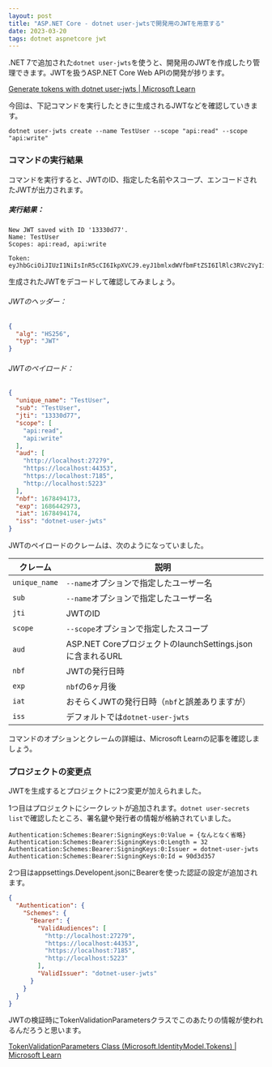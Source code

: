 ```yaml
---
layout: post
title: "ASP.NET Core - dotnet user-jwtsで開発用のJWTを用意する"
date: 2023-03-20
tags: dotnet aspnetcore jwt
---
```


.NET 7で追加された`dotnet user-jwts`を使うと、開発用のJWTを作成したり管理できます。JWTを扱うASP.NET Core Web APIの開発が捗ります。

[Generate tokens with dotnet user-jwts &#124; Microsoft Learn](https://learn.microsoft.com/en-us/aspnet/core/security/authentication/jwt-authn?view=aspnetcore-7.0&tabs=windows)

今回は、下記コマンドを実行したときに生成されるJWTなどを確認していきます。

```batch
dotnet user-jwts create --name TestUser --scope "api:read" --scope "api:write"
```

### コマンドの実行結果

コマンドを実行すると、JWTのID、指定した名前やスコープ、エンコードされたJWTが出力されます。

##### 実行結果：
```
New JWT saved with ID '13330d77'.
Name: TestUser
Scopes: api:read, api:write

Token: eyJhbGciOiJIUzI1NiIsInR5cCI6IkpXVCJ9.eyJ1bmlxdWVfbmFtZSI6IlRlc3RVc2VyIiwic3ViIjoiVGVzdFVzZXIiLCJqdGkiOiIxMzMzMGQ3NyIsInNjb3BlIjpbImFwaTpyZWFkIiwiYXBpOndyaXRlIl0sImF1ZCI6WyJodHRwOi8vbG9jYWxob3N0OjI3Mjc5IiwiaHR0cHM6Ly9sb2NhbGhvc3Q6NDQzNTMiLCJodHRwczovL2xvY2FsaG9zdDo3MTg1IiwiaHR0cDovL2xvY2FsaG9zdDo1MjIzIl0sIm5iZiI6MTY3ODQ5NDE3MywiZXhwIjoxNjg2NDQyOTczLCJpYXQiOjE2Nzg0OTQxNzQsImlzcyI6ImRvdG5ldC11c2VyLWp3dHMifQ.50FR9zdxRV1J8qBiKrRHRjIYSDYIOL0oYtTIna5mII4
```

生成されたJWTをデコードして確認してみましょう。

###### JWTのヘッダー：
```json
{
  "alg": "HS256",
  "typ": "JWT"
}
```

###### JWTのペイロード：
```json
{
  "unique_name": "TestUser",
  "sub": "TestUser",
  "jti": "13330d77",
  "scope": [
    "api:read",
    "api:write"
  ],
  "aud": [
    "http://localhost:27279",
    "https://localhost:44353",
    "https://localhost:7185",
    "http://localhost:5223"
  ],
  "nbf": 1678494173,
  "exp": 1686442973,
  "iat": 1678494174,
  "iss": "dotnet-user-jwts"
}
```

JWTのペイロードのクレームは、次のようになっていました。

| クレーム | 説明 |
|--|--|
| `unique_name` | `--name`オプションで指定したユーザー名 |
| `sub` | `--name`オプションで指定したユーザー名 |
| `jti` | JWTのID |
| `scope` | `--scope`オプションで指定したスコープ |
| `aud` | ASP.NET CoreプロジェクトのlaunchSettings.jsonに含まれるURL |
| `nbf` | JWTの発行日時 |
| `exp` | `nbf`の6ヶ月後 |
| `iat` | おそらくJWTの発行日時（`nbf`と誤差ありますが） |
| `iss` | デフォルトでは`dotnet-user-jwts` |

コマンドのオプションとクレームの詳細は、Microsoft Learnの記事を確認しましょう。

### プロジェクトの変更点

JWTを生成するとプロジェクトに2つ変更が加えられました。

1つ目はプロジェクトにシークレットが追加されます。`dotnet user-secrets list`で確認したところ、署名鍵や発行者の情報が格納されていました。
```
Authentication:Schemes:Bearer:SigningKeys:0:Value = {なんとなく省略}
Authentication:Schemes:Bearer:SigningKeys:0:Length = 32
Authentication:Schemes:Bearer:SigningKeys:0:Issuer = dotnet-user-jwts
Authentication:Schemes:Bearer:SigningKeys:0:Id = 90d3d357
```

2つ目はappsettings.Developent.jsonにBearerを使った認証の設定が追加されます。

```json
{
  "Authentication": {
    "Schemes": {
      "Bearer": {
        "ValidAudiences": [
          "http://localhost:27279",
          "https://localhost:44353",
          "https://localhost:7185",
          "http://localhost:5223"
        ],
        "ValidIssuer": "dotnet-user-jwts"
      }
    }
  }
}
```

JWTの検証時にTokenValidationParametersクラスでこのあたりの情報が使われるんだろうと思います。

[TokenValidationParameters Class (Microsoft.IdentityModel.Tokens) &#124; Microsoft Learn](https://learn.microsoft.com/en-us/dotnet/api/microsoft.identitymodel.tokens.tokenvalidationparameters?view=msal-web-dotnet-latest)
